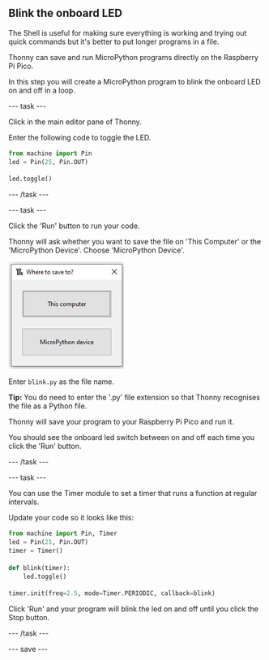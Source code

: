## Blink the onboard LED

The Shell is useful for making sure everything is working and trying out quick commands but it's better to put longer programs in a file. 

Thonny can save and run MicroPython programs directly on the Raspberry Pi Pico.

In this step you will create a MicroPython program to blink the onboard LED on and off in a loop. 

--- task ---

Click in the main editor pane of Thonny. 

Enter the following code to toggle the LED. 

``` python
from machine import Pin
led = Pin(25, Pin.OUT)

led.toggle()
```

--- /task ---

--- task ---

Click the 'Run' button to run your code. 

Thonny will ask whether you want to save the file on 'This Computer' or the 'MicroPython Device'. Choose 'MicroPython Device'.

![an image](images/save-on-device.png)

Enter `blink.py` as the file name. 

**Tip:** You do need to enter the '.py' file extension so that Thonny recognises the file as a Python file. 

Thonny will save your program to your Raspberry Pi Pico and run it. 

You should see the onboard led switch between on and off each time you click the 'Run' button.

--- /task ---

--- task ---

You can use the Timer module to set a timer that runs a function at regular intervals. 

Update your code so it looks like this:

``` python
from machine import Pin, Timer
led = Pin(25, Pin.OUT)
timer = Timer()

def blink(timer):
    led.toggle()

timer.init(freq=2.5, mode=Timer.PERIODIC, callback=blink)
```

Click 'Run' and your program will blink the led on and off until you click the Stop button. 

--- /task ---

--- save ---
